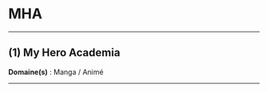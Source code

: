 # MHA

--------------------------------------------

## (1) My Hero Academia

**Domaine(s)** : Manga / Animé

--------------------------------------------